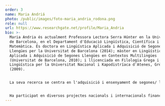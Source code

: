```yaml
---
order: 3
name: Maria Andriá
photo: /public/images/foto-maria_andria_rodona.png
role: null
url: https://www.researchgate.net/profile/Maria_Andria
bio: >-
  Maria Andria és actualment Professora Lectora Serra Húnter en la Universitat
  de Barcelona, en el Departament d'Educació Lingüística, Científica i
  Matemàtica. És doctora en Lingüística Aplicada i Adquisició de Segones
  Llengües per la Universitat de Barcelona (2014); màster en Lingüística
  Aplicada i Adquisició de Segones Llengües en Contextos Multilingües
  (Universitat de Barcelona, 2010); i llicenciada en Filologia Grega i
  Lingüística per la Universitat Nacional i Kapodistríaca d'Atenes, Grècia
  (2009).


  La seva recerca se centra en l'adquisició i ensenyament de segones/ llengües  estrangeres (L2), la influència interlingüística, el context d'aprenentatge (llengua estrangera versus segona llengua i estades a l'estranger), la pragmàtica en L2, les diferències individuals (motivació), l'aprenentatge d'idiomes assistit per dispositius mòbils (MALL) i la formació del professorat.


  Ha participat en diversos projectes nacionals i internacionals finançats sobre adquisició i ensenyament de llengües estrangeres. També està activament involucrada en la formació i el desenvolupament professional de docents d'idiomes en formació i en exercici.
---
```

